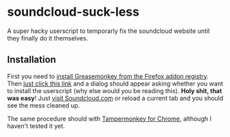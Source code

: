 soundcloud-suck-less
====================

A super hacky userscript to temporarly fix the soundcloud website until they finally do it themselves. 

## Installation

First you need to [install Greasemonkey from the Firefox addon registry](https://addons.mozilla.org/en-US/firefox/addon/greasemonkey/). 
Then [just click this link](https://github.com/netsurfer912/soundcloud-suck-less/raw/master/sc-suck-less.user.js) and a dialog should appear asking whether you want to install the userscript (why else would you be reading this). 
**Holy shit, that was easy**! Just [visit Soundcloud.com](http://soundcloud.com/) or reload a current tab and you should see the mess cleaned up. 

The same procedure should with [Tampermonkey for Chrome](https://chrome.google.com/webstore/detail/tampermonkey/dhdgffkkebhmkfjojejmpbldmpobfkfo?hl=en), although I haven't tested it yet. 
